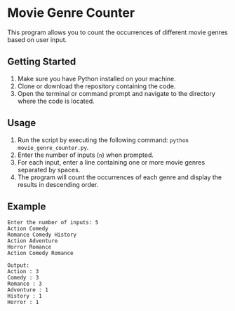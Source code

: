 # Movie Genre Counter

This program allows you to count the occurrences of different movie genres based on user input.

## Getting Started

1. Make sure you have Python installed on your machine.
2. Clone or download the repository containing the code.
3. Open the terminal or command prompt and navigate to the directory where the code is located.

## Usage

1. Run the script by executing the following command: `python movie_genre_counter.py`.
2. Enter the number of inputs (`n`) when prompted.
3. For each input, enter a line containing one or more movie genres separated by spaces.
4. The program will count the occurrences of each genre and display the results in descending order.

## Example

```
Enter the number of inputs: 5
Action Comedy
Romance Comedy History
Action Adventure
Horror Romance
Action Comedy Romance

Output:
Action : 3
Comedy : 3
Romance : 3
Adventure : 1
History : 1
Horror : 1
```
